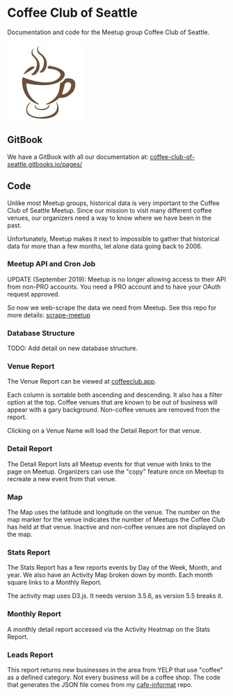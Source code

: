 # Coffee Club of Seattle

Documentation and code for the Meetup group Coffee Club of Seattle.

![Coffee Club of Seattle](src/img/coffee-club-logo.jpeg "Coffee Club of Seattle")

## GitBook

We have a GitBook with all our documentation at:
[coffee-club-of-seattle.gitbooks.io/pages/](https://coffee-club-of-seattle.gitbooks.io/pages/)

## Code

Unlike most Meetup groups, historical data is very important to the Coffee Club of Seattle Meetup. Since our mission to visit many different coffee venues, our organizers need a way to know where we have been in the past.

Unfortunately, Meetup makes it next to impossible to gather that historical data for more than a few months, let alone data going back to 2006. 

### Meetup API and Cron Job

UPDATE (September 2019): Meetup is no longer allowing access to their API from non-PRO accounts. You need
a PRO account and to have your OAuth request approved.

So now we web-scrape the data we need from Meetup. See this repo for more details:
[scrape-meetup](https://github.com/digitalcolony/scrape-meetup)

### Database Structure

TODO: Add detail on new database structure.

### Venue Report

The Venue Report can be viewed at
[coffeeclub.app](https://coffeeclub.app/).

Each column is sortable both ascending and descending. It also has a filter option at the top. Coffee venues
that are known to be out of business will appear with a gary background. Non-coffee venues are removed from
the report. 

Clicking on a Venue Name will load the Detail Report for that venue.

### Detail Report

The Detail Report lists all Meetup events for that venue with links to the page on Meetup. Organizers can use the "copy" feature once on Meetup to recreate a new event from that venue.

### Map

The Map uses the latitude and longitude on the venue. The number on the map marker for the venue indicates the number of Meetups the Coffee Club has held at that venue. Inactive and non-coffee venues are not displayed on the map.

### Stats Report

The Stats Report has a few reports events by Day of the Week, Month, and year. We also have an Activity Map
broken down by month. Each month square links to a Monthly Report.

The activity map uses D3.js. It needs version 3.5.6, as version 5.5 breaks it.

### Monthly Report

A monthly detail report accessed via the Activity Heatmap on the Stats Report.

### Leads Report

This report returns new businesses in the area from YELP that use "coffee" as a defined category. Not every business will be a coffee shop. The code that generates the JSON file comes from my [cafe-informat](https://github.com/digitalcolony/cafe-informant) repo.

